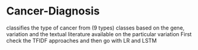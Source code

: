 # Cancer-Diagnosis
classifies the type of cancer from (9 types) classes based on the gene, variation and the textual literature available on the particular variation
First check the TFIDF approaches and then go with LR and LSTM
